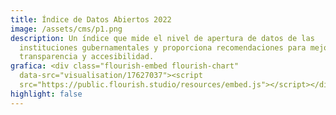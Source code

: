 ```yaml
---
title: Índice de Datos Abiertos 2022
image: /assets/cms/p1.png
description: Un índice que mide el nivel de apertura de datos de las
  instituciones gubernamentales y proporciona recomendaciones para mejorar la
  transparencia y accesibilidad.
grafica: <div class="flourish-embed flourish-chart"
  data-src="visualisation/17627037"><script
  src="https://public.flourish.studio/resources/embed.js"></script></div>
highlight: false
---
```

